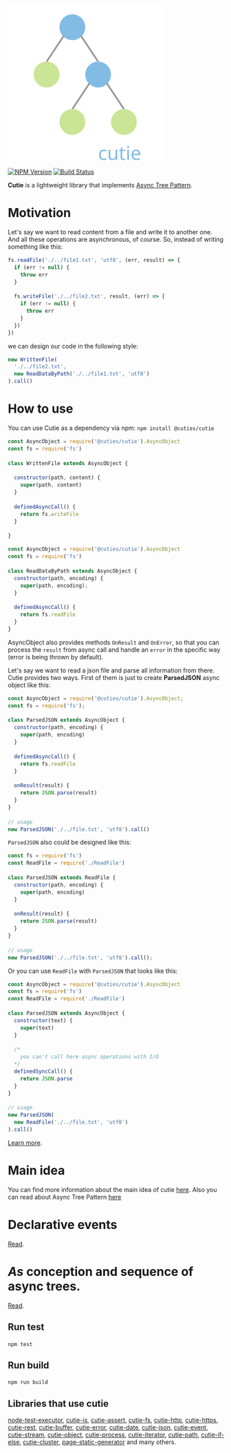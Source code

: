 <img src="https://github.com/Guseyn/logos/raw/master/cutie.svg?sanitize=true">

[![NPM Version][npm-image]][npm-url]
[![Build Status](https://travis-ci.org/Guseyn/cutie.svg?branch=master)](https://travis-ci.org/Guseyn/cutie)

<b>Cutie</b> is a lightweight library that implements [Async Tree Pattern](https://github.com/Guseyn/async-tree-patern/blob/master/Async_Tree_Patern.pdf).

# Motivation
Let's say we want to read content from a file and write it to another one. And all these operations are asynchronous, of course. So, instead of writing something like this:
```js
fs.readFile('./../file1.txt', 'utf8', (err, result) => {
  if (err != null) {
    throw err
  }
 
  fs.writeFile('./../file2.txt', result, (err) => {
    if (err != null) {
      throw err
    }
  })
})
```
we can design our code in the following style:
```js
new WrittenFile(
  './../file2.txt',
  new ReadDataByPath('./../file1.txt', 'utf8')
).call()
```
# How to use
You can use Cutie as a dependency via npm:
`npm install @cuties/cutie`
```js
const AsyncObject = require('@cuties/cutie').AsyncObject
const fs = require('fs')

class WrittenFile extends AsyncObject {

  constructor(path, content) {
    super(path, content)
  }
  
  definedAsyncCall() {
    return fs.writeFile
  }
  
}
```
```js
const AsyncObject = require('@cuties/cutie').AsyncObject
const fs = require('fs')

class ReadDataByPath extends AsyncObject {
  constructor(path, encoding) {
    super(path, encoding);
  }
  
  definedAsyncCall() {
    return fs.readFile
  }
}
```
AsyncObject also provides methods `OnResult` and `OnError`, so that you can process the `result` from async call and handle an `error` in the specific way (error is being thrown by default).

Let's say we want to read a json file and parse all information from there. Cutie provides two ways. First of them is just to create <b>ParsedJSON</b> async object like this:
```js
const AsyncObject = require('@cuties/cutie').AsyncObject;
const fs = require('fs');

class ParsedJSON extends AsyncObject {
  constructor(path, encoding) {
    super(path, encoding)
  }
  
  definedAsyncCall() {
    return fs.readFile
  }
  
  onResult(result) {
    return JSON.parse(result)
  }
}

// usage
new ParsedJSON('./../file.txt', 'utf8').call()
```
`ParsedJSON` also could be designed like this:
```js
const fs = require('fs')
const ReadFile = require('./ReadFile')

class ParsedJSON extends ReadFile {
  constructor(path, encoding) {
    super(path, encoding)
  }
  
  onResult(result) {
    return JSON.parse(result)
  }
}

// usage
new ParsedJSON('./../file.txt', 'utf8').call();
```
Or you can use `ReadFile` with `ParsedJSON` that looks like this:
```js
const AsyncObject = require('@cuties/cutie').AsyncObject
const fs = require('fs')
const ReadFile = require('./ReadFile')

class ParsedJSON extends AsyncObject {
  constructor(text) {
    super(text)
  }
  
  /*
    you can't call here async operations with I/O
  */
  definedSyncCall() {
    return JSON.parse
  }
}

// usage
new ParsedJSON(
  new ReadFile('./../file.txt', 'utf8')
).call()
```
[Learn more](http://guseyn.com/post-reconsidering-async-object-with-cutie#intro).

# Main idea

You can find more information about the main idea of cutie [here](http://guseyn.com/post-reconsidering-async-object-with-cutie#intro). Also you can read about Async Tree Pattern [here](https://github.com/Guseyn/async-tree-patern/blob/master/Async_Tree_Patern.pdf)

# Declarative events

[Read](http://guseyn.com/post-event-new-abstraction-in-cutie#intro).

# ***As*** conception and sequence of async trees.

[Read](http://guseyn.com/post-after-conception#intro).

## Run test

`npm test`

## Run build

`npm run build`

## Libraries that use cutie

[node-test-executor](https://github.com/Guseyn/node-test-executor), [cutie-is](https://github.com/Guseyn/cutie-is), [cutie-assert](https://github.com/Guseyn/cutie-assert), [cutie-fs](https://github.com/Guseyn/cutie-fs), [cutie-http](https://github.com/Guseyn/cutie-http), [cutie-https](https://github.com/Guseyn/cutie-http), [cutie-rest](https://github.com/Guseyn/cutie-rest), [cutie-buffer](https://github.com/Guseyn/cutie-buffer), [cutie-error](https://github.com/Guseyn/cutie-error), [cutie-date](https://github.com/Guseyn/cutie-date), [cutie-json](https://github.com/Guseyn/cutie-json), [cutie-event](https://github.com/Guseyn/cutie-event), [cutie-stream](https://github.com/Guseyn/cutie-stream), [cutie-object](https://github.com/Guseyn/cutie-object), [cutie-process](https://github.com/Guseyn/cutie-process), [cutie-iterator](https://github.com/Guseyn/cutie-iterator), [cutie-path](https://github.com/Guseyn/cutie-path), [cutie-if-else](https://github.com/Guseyn/cutie-if-else), [cutie-cluster](https://github.com/Guseyn/cutie-cluster), [page-static-generator](https://github.com/Guseyn/page-static-generator) and many others.

[npm-image]: https://img.shields.io/npm/v/@cuties/cutie.svg
[npm-url]: https://npmjs.org/package/@cuties/cutie
